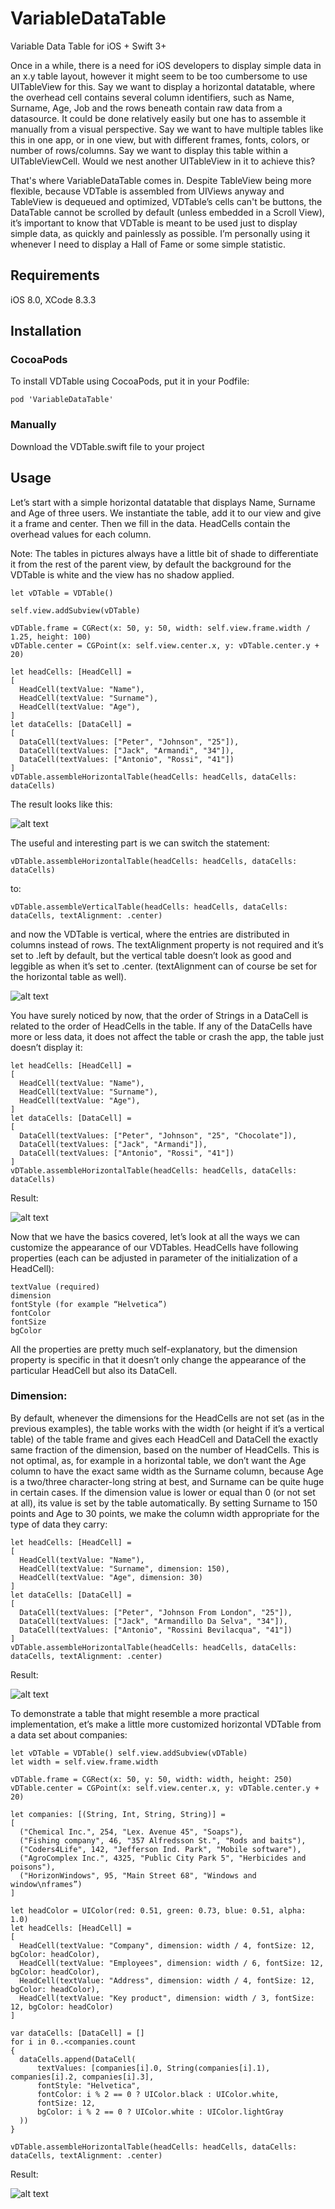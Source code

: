 # VariableDataTable

Variable Data Table for iOS + Swift 3+

Once in a while, there is a need for iOS developers to display simple data in an x.y table layout, however it might seem to be too cumbersome to use UITableView for this. Say we want to display a horizontal datatable, where the overhead cell contains several column identifiers, such as Name, Surname, Age, Job and the rows beneath contain raw data from a datasource. It could be done relatively easily but one has to assemble it manually from a visual perspective. Say we want to have multiple tables like this in one app, or in one view, but with different frames, fonts, colors, or number of rows/columns. Say we want to display this table within a UITableViewCell. Would we nest another UITableView in it to achieve this?

That's where VariableDataTable comes in. Despite TableView being more flexible, because VDTable is assembled from UIViews anyway and TableView is dequeued and optimized, VDTable’s cells can't be buttons, the DataTable cannot be scrolled by default (unless embedded in a Scroll View), it’s important to know that VDTable is meant to be used just to display simple data, as quickly and painlessly as possible. I’m personally using it whenever I need to display a Hall of Fame or some simple statistic.

## Requirements
iOS 8.0, XCode 8.3.3

## Installation

### CocoaPods
To install VDTable using CocoaPods, put it in your Podfile:

```
pod 'VariableDataTable'
```

### Manually
Download the VDTable.swift file to your project

## Usage

Let’s start with a simple horizontal datatable that displays Name, Surname and Age of three users. We instantiate the table, add it to our view and give it a frame and center. Then we fill in the data. HeadCells contain the overhead values for each column. 

Note: The tables in pictures always have a little bit of shade to differentiate it from the rest of the parent view, by default the background for the VDTable is white and the view has no shadow applied.

```
let vDTable = VDTable()

self.view.addSubview(vDTable)

vDTable.frame = CGRect(x: 50, y: 50, width: self.view.frame.width / 1.25, height: 100)
vDTable.center = CGPoint(x: self.view.center.x, y: vDTable.center.y + 20)

let headCells: [HeadCell] =
[
  HeadCell(textValue: "Name"),
  HeadCell(textValue: "Surname"),
  HeadCell(textValue: "Age"),
]
let dataCells: [DataCell] =
[
  DataCell(textValues: ["Peter", "Johnson", "25"]),
  DataCell(textValues: ["Jack", "Armandi", "34"]),
  DataCell(textValues: ["Antonio", "Rossi", "41"])
]
vDTable.assembleHorizontalTable(headCells: headCells, dataCells: dataCells)

```

The result looks like this:

![alt text](https://imgur.com/WAzTKij.png)


The useful and interesting part is we can switch the statement:

```
vDTable.assembleHorizontalTable(headCells: headCells, dataCells: dataCells)
```

to:

```
vDTable.assembleVerticalTable(headCells: headCells, dataCells: dataCells, textAlignment: .center)
```

and now the VDTable is vertical, where the entries are distributed in columns instead of rows. The textAlignment property is not required and it’s set to .left by default, but the vertical table doesn’t look as good and leggible as when it’s set to .center. (textAlignment can of course be set for the horizontal table as well).

![alt text](https://imgur.com/RtX2eVt.png)

You have surely noticed by now, that the order of Strings in a DataCell is related to the order of HeadCells in the table. If any of the DataCells have more or less data, it does not affect the table or crash the app, the table just doesn’t display it:

```
let headCells: [HeadCell] =
[
  HeadCell(textValue: "Name"),
  HeadCell(textValue: "Surname"),
  HeadCell(textValue: "Age"),
]
let dataCells: [DataCell] =
[
  DataCell(textValues: ["Peter", "Johnson", "25", "Chocolate"]),
  DataCell(textValues: ["Jack", "Armandi"]),
  DataCell(textValues: ["Antonio", "Rossi", "41"])
]
vDTable.assembleHorizontalTable(headCells: headCells, dataCells: dataCells)
```

Result:

![alt text](https://imgur.com/oPz2wHI.png)

Now that we have the basics covered, let’s look at all the ways we can customize the appearance of our VDTables. HeadCells have following properties (each can be adjusted in parameter of the initialization of a HeadCell): 
```
textValue (required) 
dimension
fontStyle (for example “Helvetica”) 
fontColor
fontSize
bgColor
```

All the properties are pretty much self-explanatory, but the dimension property is specific in that it doesn’t only change the appearance of the particular HeadCell but also its DataCell.

### Dimension:

By default, whenever the dimensions for the HeadCells are not set (as in the previous examples), the table works with the width (or height if it’s a vertical table) of the table frame and gives each HeadCell and DataCell the exactly same fraction of the dimension, based on the number of HeadCells. This is not optimal, as, for example in a horizontal table, we don’t want the Age column to have the exact same width as the Surname column, because Age is a two/three character-long string at best, and Surname can be quite huge in certain cases. If the dimension value is lower or equal than 0 (or not set at all), its value is set by the table automatically. By setting Surname to 150 points and Age to 30 points, we make the column width appropriate for the type of data they carry:

```
let headCells: [HeadCell] =
[
  HeadCell(textValue: "Name"),
  HeadCell(textValue: "Surname", dimension: 150),
  HeadCell(textValue: "Age", dimension: 30)
]
let dataCells: [DataCell] =
[
  DataCell(textValues: ["Peter", "Johnson From London", "25"]),
  DataCell(textValues: ["Jack", "Armandillo Da Selva", "34"]),
  DataCell(textValues: ["Antonio", "Rossini Bevilacqua", "41"])
]
vDTable.assembleHorizontalTable(headCells: headCells, dataCells: dataCells, textAlignment: .center)
```

Result:

![alt text](https://imgur.com/WAzTKij.png)

To demonstrate a table that might resemble a more practical implementation, et’s make a little more customized horizontal VDTable from a data set about companies:

```
let vDTable = VDTable() self.view.addSubview(vDTable)
let width = self.view.frame.width
        
vDTable.frame = CGRect(x: 50, y: 50, width: width, height: 250)
vDTable.center = CGPoint(x: self.view.center.x, y: vDTable.center.y + 20)
        
let companies: [(String, Int, String, String)] =
[
  ("Chemical Inc.", 254, "Lex. Avenue 45", "Soaps"),
  ("Fishing company", 46, "357 Alfredsson St.", "Rods and baits"),
  ("Coders4Life", 142, "Jefferson Ind. Park", "Mobile software"),
  ("AgroComplex Inc.", 4325, "Public City Park 5", "Herbicides and poisons"),
  ("HorizonWindows", 95, "Main Street 68", "Windows and window\nframes”)
]
        
let headColor = UIColor(red: 0.51, green: 0.73, blue: 0.51, alpha: 1.0)
let headCells: [HeadCell] =
[
  HeadCell(textValue: "Company", dimension: width / 4, fontSize: 12, bgColor: headColor),
  HeadCell(textValue: "Employees", dimension: width / 6, fontSize: 12, bgColor: headColor),
  HeadCell(textValue: "Address", dimension: width / 4, fontSize: 12, bgColor: headColor),
  HeadCell(textValue: "Key product", dimension: width / 3, fontSize: 12, bgColor: headColor)
]
        
var dataCells: [DataCell] = []
for i in 0..<companies.count
{
  dataCells.append(DataCell(
      textValues: [companies[i].0, String(companies[i].1), companies[i].2, companies[i].3],
      fontStyle: "Helvetica",
      fontColor: i % 2 == 0 ? UIColor.black : UIColor.white,
      fontSize: 12,
      bgColor: i % 2 == 0 ? UIColor.white : UIColor.lightGray
  ))
}
        
vDTable.assembleHorizontalTable(headCells: headCells, dataCells: dataCells, textAlignment: .center)
```

Result:

![alt text](https://imgur.com/BU2eeXk.png)
